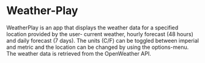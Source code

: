 # Weather-Play
WeatherPlay is an app that displays the weather data for a specified location provided by the user- current weather, hourly forecast (48 hours) and daily forecast (7 days).  The units (C/F) can be toggled between imperial and metric and the location can be changed by using the options-menu. The weather data is retrieved from the OpenWeather API.
